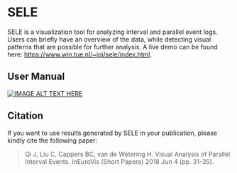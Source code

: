 # SELE

SELE is a visualization tool for analyzing interval and parallel event logs. Users can briefly have an overview of the data, while detecting visual patterns that are possible for further analysis. A live demo can be found here: https://www.win.tue.nl/~jqi/sele/index.html. 

## User Manual
[![IMAGE ALT TEXT HERE](https://docs.google.com/presentation/d/1TS0No9az-zGnmrjoredSFK0tB-D-pPtEgWdEnSSbdoI/export/png)](https://docs.google.com/presentation/d/e/2PACX-1vSPLVyKKKtPGXmnYu4OVmv0W3J5RSF_tkVo7fap5TWjqLQ867vePxcxCTj3fdAWPn4_AoQe9UFU2S2I/pub?start=false&loop=false&delayms=3000)

## Citation
If you want to use results generated by SELE in your publication, please kindly cite the following paper:
>Qi J, Liu C, Cappers BC, van de Wetering H. Visual Analysis of Parallel Interval Events. InEuroVis (Short Papers) 2018 Jun 4 (pp. 31-35).
